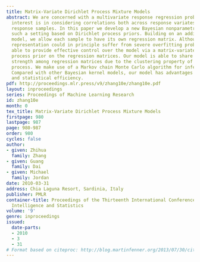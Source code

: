 ```yaml
---
title: Matrix-Variate Dirichlet Process Mixture Models
abstract: We are concerned with a multivariate response regression problem where the
  interest is in considering correlations both across response variates and across
  response samples. In this paper we develop a new Bayesian nonparametric model for
  such a setting based on Dirichlet process priors. Building on an additive kernel
  model, we allow each sample to have its own regression matrix. Although this overcomplete
  representation could in principle suffer from severe overfitting problems, we are
  able to provide effective control over the model via a matrix-variate Dirichlet
  process prior on the regression matrices. Our model is able to share statistical
  strength among regression matrices due to the clustering property of the Dirichlet
  process. We make use of a Markov chain Monte Carlo algorithm for inference and prediction.
  Compared with other Bayesian kernel models, our model has advantages in both computational
  and statistical efficiency.
pdf: http://proceedings.mlr.press/v9/zhang10e/zhang10e.pdf
layout: inproceedings
series: Proceedings of Machine Learning Research
id: zhang10e
month: 0
tex_title: Matrix-Variate Dirichlet Process Mixture Models
firstpage: 980
lastpage: 987
page: 980-987
order: 980
cycles: false
author:
- given: Zhihua
  family: Zhang
- given: Guang
  family: Dai
- given: Michael
  family: Jordan
date: 2010-03-31
address: Chia Laguna Resort, Sardinia, Italy
publisher: PMLR
container-title: Proceedings of the Thirteenth International Conference on Artificial
  Intelligence and Statistics
volume: '9'
genre: inproceedings
issued:
  date-parts:
  - 2010
  - 3
  - 31
# Format based on citeproc: http://blog.martinfenner.org/2013/07/30/citeproc-yaml-for-bibliographies/
---
```

